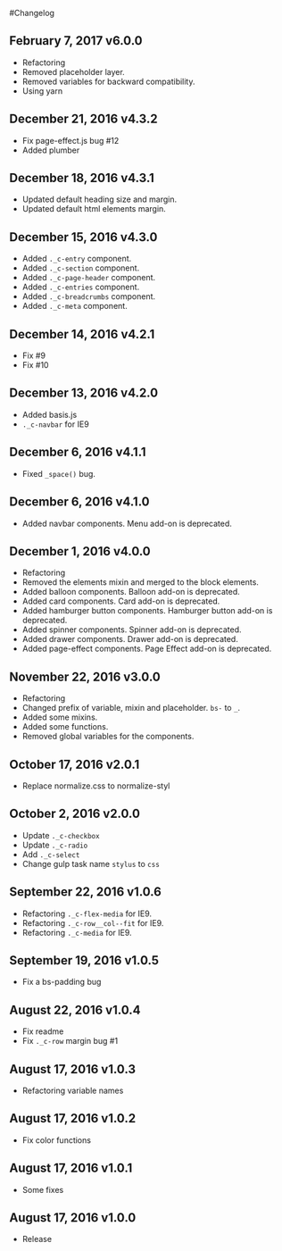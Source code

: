 #Changelog

## February 7, 2017 v6.0.0
* Refactoring
* Removed placeholder layer.
* Removed variables for backward compatibility.
* Using yarn

## December 21, 2016 v4.3.2
* Fix page-effect.js bug #12
* Added plumber

## December 18, 2016 v4.3.1
* Updated default heading size and margin.
* Updated default html elements margin.

## December 15, 2016 v4.3.0
* Added `._c-entry` component.
* Added `._c-section` component.
* Added `._c-page-header` component.
* Added `._c-entries` component.
* Added `._c-breadcrumbs` component.
* Added `._c-meta` component.

## December 14, 2016 v4.2.1
* Fix #9
* Fix #10

## December 13, 2016 v4.2.0
* Added basis.js
* `._c-navbar` for IE9

## December 6, 2016 v4.1.1
* Fixed `_space()` bug.

## December 6, 2016 v4.1.0
* Added navbar components. Menu add-on is deprecated.

## December 1, 2016 v4.0.0
* Refactoring
* Removed the elements mixin and merged to the block elements.
* Added balloon components. Balloon add-on is deprecated.
* Added card components. Card add-on is deprecated.
* Added hamburger button components. Hamburger button add-on is deprecated.
* Added spinner components. Spinner add-on is deprecated.
* Added drawer components. Drawer add-on is deprecated.
* Added page-effect components. Page Effect add-on is deprecated.

## November 22, 2016 v3.0.0
* Refactoring
* Changed prefix of variable, mixin and placeholder. `bs-` to `_`.
* Added some mixins.
* Added some functions.
* Removed global variables for the components.

## October 17, 2016 v2.0.1
* Replace normalize.css to normalize-styl

## October 2, 2016 v2.0.0
* Update `._c-checkbox`
* Update `._c-radio`
* Add `._c-select`
* Change gulp task name `stylus` to `css`

## September 22, 2016 v1.0.6
* Refactoring `._c-flex-media` for IE9.
* Refactoring `._c-row__col--fit` for IE9.
* Refactoring `._c-media` for IE9.

## September 19, 2016 v1.0.5
* Fix a bs-padding bug

## August 22, 2016 v1.0.4
* Fix readme
* Fix `._c-row` margin bug #1

## August 17, 2016 v1.0.3
* Refactoring variable names

## August 17, 2016 v1.0.2
* Fix color functions

## August 17, 2016 v1.0.1
* Some fixes

## August 17, 2016 v1.0.0
* Release
